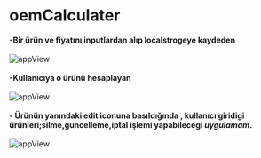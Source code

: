 # oemCalculater

**-Bir ürün ve fiyatını inputlardan alıp localstrogeye kaydeden** <br/><br/>
![appView](https://github.com/mmyildirim/oemCalculater/blob/main/oemCalcView.png)<br/><br/>
**-Kullanıcıya o ürünü hesaplayan**<br/><br/>
![appView](https://github.com/mmyildirim/oemCalculater/blob/main/oemCalcView2.png)<br/><br/>
**- Ürünün yanındaki edit iconuna basıldığında , kullanıcı giridigi ürünleri;silme,guncelleme,iptal işlemi yapabilecegi *uygulamam*.**<br/><br/>
![appView](https://github.com/mmyildirim/oemCalculater/blob/main/oemCalcView3.png)
